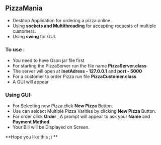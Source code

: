 ## PizzaMania
- Desktop Application for ordering a pizza online.
- Using **sockets and Multithreading** for accepting requests of multiple customers.
- Using **swing** for GUI.

### To use :
- You need to have Gson jar file first
- For starting the PizzaServer run the file name **PizzaServer.class**
- The server will open at **InetAdress - 127.0.0.1** and **port - 5000**
- For a customer to order Pizza run file **PizzaCustomer.class**
- A GUI will appear 

### Using GUI:
- For Selecting new Pizza click **New Pizza** Button.
- Use can selcect Multiple Pizza Varities by clicking **New Pizza** Button.
- For order click **Order** , A prompt will appear to ask your **Name** and **Payment Method**.
- Your Bill will be Displayed on Screen.

**Hope you like this ;) **
